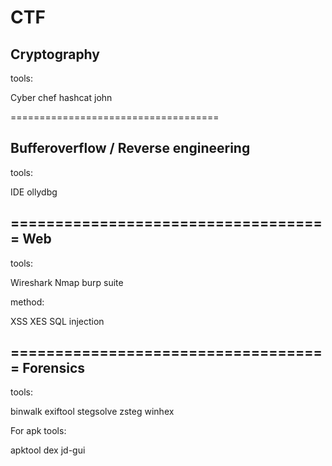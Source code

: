 # CTF
Cryptography
------------------------------------
tools:

Cyber chef
hashcat
john


====================================

Bufferoverflow / Reverse engineering
------------------------------------
tools:

IDE
ollydbg


====================================
Web
------------------------------------
tools:

Wireshark
Nmap
burp suite

method:

XSS
XES
SQL injection

====================================
Forensics
------------------------------------

tools:

binwalk
exiftool
stegsolve
zsteg
winhex

For apk tools:

apktool
dex
jd-gui
